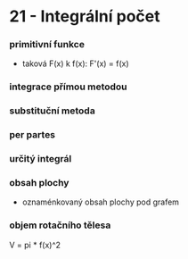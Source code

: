 
# 21 - Integrální počet


### primitivní funkce
- taková F(x) k f(x): F'(x) = f(x)

### integrace přímou metodou

### substituční metoda

### per partes

### určitý integrál

### obsah plochy
- oznaménkovaný obsah plochy pod grafem

### objem rotačního tělesa
V = pi * f(x)^2

